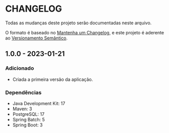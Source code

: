 # CHANGELOG

Todas as mudanças deste projeto serão documentadas neste arquivo.

O formato é baseado no [Mantenha um Changelog](https://keepachangelog.com/pt-BR/1.0.0/),
e este projeto é aderente ao [Versionamento Semântico](https://semver.org/lang/pt-BR/spec/v2.0.0.html).

## 1.0.0 - 2023-01-21

### Adicionado

- Criada a primeira versão da aplicação.

### Dependências

- Java Development Kit: 17
- Maven: 3
- PostgreSQL: 17
- Spring Batch: 5
- Spring Boot: 3
